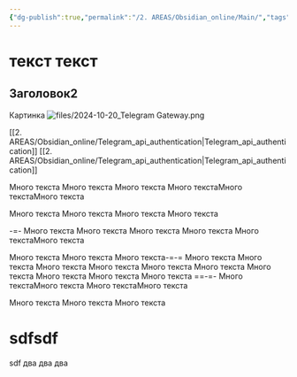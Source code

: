 ```yaml
---
{"dg-publish":true,"permalink":"/2. AREAS/Obsidian_online/Main/","tags":["сайты","gardenEntry"],"created":"2024-10-21T11:51:57.475-03:00","updated":"2024-10-22T13:21:23.044-03:00"}
---
```


# текст текст
## Заголовок2
Картинка
![files/2024-10-20_Telegram Gateway.png](/img/user/2.%20AREAS/Obsidian_online/files/2024-10-20_Telegram%20Gateway.png)

[[2. AREAS/Obsidian_online/Telegram_api_authentication\|Telegram_api_authentication]]
[[2. AREAS/Obsidian_online/Telegram_api_authentication\|Telegram_api_authentication]]



Много текста
Много текста
Много текста
Много текстаМного текстаМного текста

Много текста
Много текста
Много текста
Много текста

-=-
Много текста
Много текста
Много текста
Много текста
Много текстаМного текста

Много текста
Много текста
Много текста-=-=
Много текста
Много текста
Много текста
Много текста
Много текста
Много текста
Много текста
Много текста
Много текста
Много текста
==-=-
Много текстаМного текста
Много текстаМного текста

Много текста
Много текста
Много текста
# sdfsdf
sdf
два
два
два
